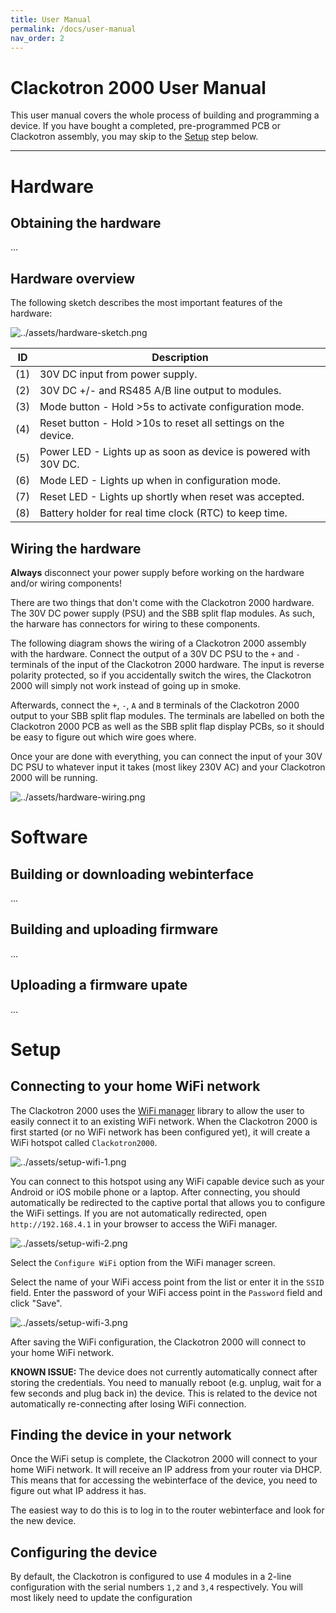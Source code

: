 ```yaml
---
title: User Manual
permalink: /docs/user-manual
nav_order: 2
---
```


# Clackotron 2000 User Manual
This user manual covers the whole process of building and programming a device. If you have bought a completed, pre-programmed PCB or Clackotron assembly, you may skip to the [Setup](#setup) step below.

---

# Hardware
## Obtaining the hardware
...

## Hardware overview
The following sketch describes the most important features of the hardware:

![../assets/hardware-sketch.png](../assets/hardware-sketch.png)

ID | Description
--- | ---
(1) | 30V DC input from power supply.
(2) | 30V DC +/- and RS485 A/B line output to modules.
(3) | Mode button - Hold >5s to activate configuration mode.
(4) | Reset button - Hold >10s to reset all settings on the device.
(5) | Power LED - Lights up as soon as device is powered with 30V DC.
(6) | Mode LED - Lights up when in configuration mode.
(7) | Reset LED - Lights up shortly when reset was accepted.
(8) | Battery holder for real time clock (RTC) to keep time.

## Wiring the hardware
**Always** disconnect your power supply before working on the hardware and/or wiring components!

There are two things that don't come with the Clackotron 2000 hardware. The 30V DC power supply (PSU) and the SBB split flap modules. As such, the harware has connectors for wiring to these components.

The following diagram shows the wiring of a Clackotron 2000 assembly with the hardware. Connect the output of a 30V DC PSU to the `+` and `-` terminals of the input of the Clackotron 2000 hardware. The input is reverse polarity protected, so if you accidentally switch the wires, the Clackotron 2000 will simply not work instead of going up in smoke.

Afterwards, connect the `+`, `-`, `A` and `B` terminals of the Clackotron 2000 output to your SBB split flap modules. The terminals are labelled on both the Clackotron 2000 PCB as well as the SBB split flap display PCBs, so it should be easy to figure out which wire goes where.

Once your are done with everything, you can connect the input of your 30V DC PSU to whatever input it takes (most likey 230V AC) and your Clackotron 2000 will be running.

![../assets/hardware-wiring.png](../assets/hardware-wiring.png)

# Software
## Building or downloading webinterface
...

## Building and uploading firmware
...

## Uploading a firmware upate
...

# Setup
## Connecting to your home WiFi network
The Clackotron 2000 uses the [WiFi manager](https://github.com/tzapu/WiFiManager) library to allow the user to easily connect it to an existing WiFi network. When the Clackotron 2000 is first started (or no WiFi network has been configured yet), it will create a WiFi hotspot called `Clackotron2000`.

![../assets/setup-wifi-1.png](../assets/setup-wifi-1.png)

You can connect to this hotspot using any WiFi capable device such as your Android or iOS mobile phone or a laptop. After connecting, you should automatically be redirected to the captive portal that allows you to configure the WiFi settings. If you are not automatically redirected, open `http://192.168.4.1` in your browser to access the WiFi manager.

![../assets/setup-wifi-2.png](../assets/setup-wifi-2.png)

Select the `Configure WiFi` option from the WiFi manager screen.

Select the name of your WiFi access point from the list or enter it in the `SSID` field. Enter the password of your WiFi access point in the `Password` field and click "Save".  

![../assets/setup-wifi-3.png](../assets/setup-wifi-3.png)

After saving the WiFi configuration, the Clackotron 2000 will connect to your home WiFi network.

**KNOWN ISSUE:** The device does not currently automatically connect after storing the credentials. You need to manually reboot (e.g. unplug, wait for a few seconds and plug back in) the device. This is related to the device not automatically re-connecting after losing WiFi connection.


## Finding the device in your network
Once the WiFi setup is complete, the Clackotron 2000 will connect to your home WiFi network. It will receive an IP address from your router via DHCP. This means that for accessing the webinterface of the device, you need to figure out what IP address it has.

The easiest way to do this is to log in to the router webinterface and look for the new device.

## Configuring the device
By default, the Clackotron is configured to use 4 modules in a 2-line configuration with the serial numbers `1,2` and `3,4` respectively. You will most likely need to update the configuration 

